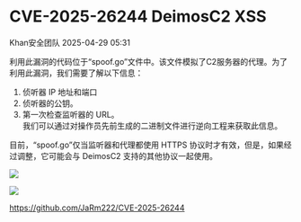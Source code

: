 #  CVE-2025-26244 DeimosC2 XSS   
 Khan安全团队   2025-04-29 05:31  
  
利用此漏洞的代码位于“spoof.go”文件中。该文件模拟了C2服务器的代理。为了利用此漏洞，我们需要了解以下信息：  
1. 侦听器 IP 地址和端口  
1. 侦听器的公钥。  
1. 第一次检查监听器的 URL。  
我们可以通过对操作员先前生成的二进制文件进行逆向工程来获取此信息。  
  
目前，“spoof.go”仅当监听器和代理都使用 HTTPS 协议时才有效，但是，如果经过调整，它可能会与 DeimosC2 支持的其他协议一起使用。  
  
![](https://mmbiz.qpic.cn/mmbiz_png/aPmkR80bcV3oYyrjcbicAgBBEyDLOS6VKgkSv7RKvx2AF24Jia6FaqkHIKS9ypsohtDJw42vWia2TAjMoFlp8NBSg/640?wx_fmt=png&from=appmsg "")  
  
  
![](https://mmbiz.qpic.cn/mmbiz_png/aPmkR80bcV3oYyrjcbicAgBBEyDLOS6VKIkaL0ibPWkT3ru9J6hHbFnnjOxcFIJmxVybWibsvkibxwQK33gO7DM1cQ/640?wx_fmt=png&from=appmsg "")  
  
https://github.com/JaRm222/CVE-2025-26244  
  
